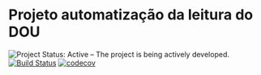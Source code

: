# Projeto automatização da leitura do DOU

![Project Status: Active – The project is being actively developed.](http://www.repostatus.org/badges/latest/active.svg)
[![Build Status](https://travis-ci.org/projdiario/projdiario.svg?branch=master)](https://travis-ci.org/projdiario/projdiario)
[![codecov](https://codecov.io/gh/projdiario/projdiario/branch/master/graph/badge.svg)](https://codecov.io/gh/projdiario/projdiario)

